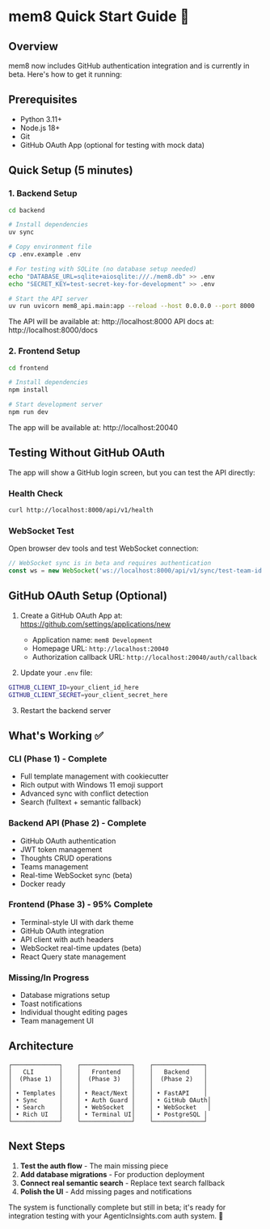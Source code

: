 # mem8 Quick Start Guide 🚀

## Overview
mem8 now includes GitHub authentication integration and is currently in beta. Here's how to get it running:

## Prerequisites
- Python 3.11+
- Node.js 18+
- Git
- GitHub OAuth App (optional for testing with mock data)

## Quick Setup (5 minutes)

### 1. Backend Setup
```bash
cd backend

# Install dependencies
uv sync

# Copy environment file
cp .env.example .env

# For testing with SQLite (no database setup needed)
echo "DATABASE_URL=sqlite+aiosqlite:///./mem8.db" >> .env
echo "SECRET_KEY=test-secret-key-for-development" >> .env

# Start the API server
uv run uvicorn mem8_api.main:app --reload --host 0.0.0.0 --port 8000
```

The API will be available at: http://localhost:8000
API docs at: http://localhost:8000/docs

### 2. Frontend Setup
```bash
cd frontend

# Install dependencies
npm install

# Start development server
npm run dev
```

The app will be available at: http://localhost:20040

## Testing Without GitHub OAuth

The app will show a GitHub login screen, but you can test the API directly:

### Health Check
```bash
curl http://localhost:8000/api/v1/health
```

### WebSocket Test
Open browser dev tools and test WebSocket connection:
```javascript
// WebSocket sync is in beta and requires authentication
const ws = new WebSocket('ws://localhost:8000/api/v1/sync/test-team-id');
```

## GitHub OAuth Setup (Optional)

1. Create a GitHub OAuth App at: https://github.com/settings/applications/new
   - Application name: `mem8 Development`  
   - Homepage URL: `http://localhost:20040`
   - Authorization callback URL: `http://localhost:20040/auth/callback`

2. Update your `.env` file:
```bash
GITHUB_CLIENT_ID=your_client_id_here
GITHUB_CLIENT_SECRET=your_client_secret_here
```

3. Restart the backend server

## What's Working ✅

### CLI (Phase 1) - Complete
- Full template management with cookiecutter
- Rich output with Windows 11 emoji support
- Advanced sync with conflict detection
- Search (fulltext + semantic fallback)

### Backend API (Phase 2) - Complete
- GitHub OAuth authentication
- JWT token management
- Thoughts CRUD operations
- Teams management
- Real-time WebSocket sync (beta)
- Docker ready

### Frontend (Phase 3) - 95% Complete  
- Terminal-style UI with dark theme
- GitHub OAuth integration
- API client with auth headers
- WebSocket real-time updates (beta)
- React Query state management

### Missing/In Progress
- Database migrations setup
- Toast notifications
- Individual thought editing pages
- Team management UI

## Architecture

```
┌─────────────┐    ┌──────────────┐    ┌──────────────┐
│   CLI       │    │   Frontend   │    │   Backend    │
│  (Phase 1)  │    │  (Phase 3)   │    │  (Phase 2)   │
│             │    │              │    │              │
│ • Templates │    │ • React/Next │    │ • FastAPI    │
│ • Sync      │    │ • Auth Guard │    │ • GitHub OAuth│
│ • Search    │    │ • WebSocket  │    │ • WebSocket   │
│ • Rich UI   │    │ • Terminal UI│    │ • PostgreSQL │
└─────────────┘    └──────────────┘    └──────────────┘
```

## Next Steps

1. **Test the auth flow** - The main missing piece
2. **Add database migrations** - For production deployment  
3. **Connect real semantic search** - Replace text search fallback
4. **Polish the UI** - Add missing pages and notifications

  The system is functionally complete but still in beta; it's ready for integration testing with your AgenticInsights.com auth system. 🎉